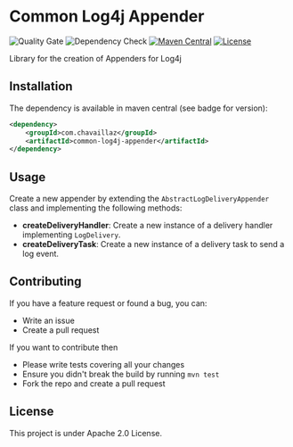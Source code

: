 # Common Log4j Appender

![Quality Gate](https://github.com/chavaillaz/common-log4j-appender/actions/workflows/sonarcloud.yml/badge.svg)
![Dependency Check](https://github.com/chavaillaz/common-log4j-appender/actions/workflows/snyk.yml/badge.svg)
[![Maven Central](https://maven-badges.herokuapp.com/maven-central/com.chavaillaz/common-log4j-appender/badge.svg)](https://maven-badges.herokuapp.com/maven-central/com.chavaillaz/common-log4j-appender)
[![License](https://img.shields.io/badge/License-Apache%202.0-blue.svg)](https://opensource.org/licenses/Apache-2.0)

Library for the creation of Appenders for Log4j

## Installation

The dependency is available in maven central (see badge for version):

```xml
<dependency>
    <groupId>com.chavaillaz</groupId>
    <artifactId>common-log4j-appender</artifactId>
</dependency>
```

## Usage

Create a new appender by extending the `AbstractLogDeliveryAppender` class and implementing the following methods:
- **createDeliveryHandler**: Create a new instance of a delivery handler implementing `LogDelivery`.
- **createDeliveryTask**: Create a new instance of a delivery task to send a log event.

## Contributing

If you have a feature request or found a bug, you can:

- Write an issue
- Create a pull request

If you want to contribute then

- Please write tests covering all your changes
- Ensure you didn't break the build by running `mvn test`
- Fork the repo and create a pull request

## License

This project is under Apache 2.0 License.